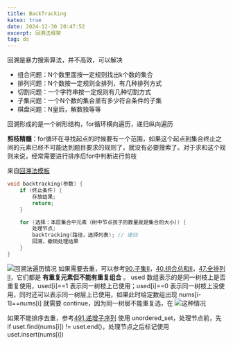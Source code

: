 ```yaml
---
title: BackTracking
katex: true
date: 2024-12-30 20:47:52
excerpt: 回溯法框架
tag: ds
---
```


回溯是暴力搜索算法，并不高效，可以解决
- 组合问题：N个数里面按一定规则找出k个数的集合
- 排列问题：N个数按一定规则全排列，有几种排列方式
- 切割问题：一个字符串按一定规则有几种切割方式
- 子集问题：一个N个数的集合里有多少符合条件的子集
- 棋盘问题：N皇后，解数独等等

回溯形成的是一个树形结构，for循环横向遍历，递归纵向遍历

**剪枝精髓**：for循环在寻找起点的时候要有一个范围，如果这个起点到集合终止之间的元素已经不可能达到题目要求的规则了，就没有必要搜索了。对于求和这个规则来说，经常需要进行排序后for中判断进行剪枝

来自[回溯法模板](https://programmercarl.com/%E5%9B%9E%E6%BA%AF%E7%AE%97%E6%B3%95%E7%90%86%E8%AE%BA%E5%9F%BA%E7%A1%80.html#%E5%9B%9E%E6%BA%AF%E6%B3%95%E6%A8%A1%E6%9D%BF)
```cpp
void backtracking(参数) {
    if (终止条件) {
        存放结果;
        return;
    }

    for (选择：本层集合中元素（树中节点孩子的数量就是集合的大小）) {
        处理节点;
        backtracking(路径，选择列表); // 递归
        回溯，撤销处理结果
    }
}
```
![回溯法遍历情况](1.png)
如果需要去重，可以参考[90.子集II](https://programmercarl.com/0090.%E5%AD%90%E9%9B%86II.html#%E6%80%9D%E8%B7%AF)，[40.组合总和II](https://programmercarl.com/0040.%E7%BB%84%E5%90%88%E6%80%BB%E5%92%8CII.html#%E5%9B%9E%E6%BA%AF%E4%B8%89%E9%83%A8%E6%9B%B2)，[47.全排列 II](https://programmercarl.com/0047.%E5%85%A8%E6%8E%92%E5%88%97II.html#_47-%E5%85%A8%E6%8E%92%E5%88%97-ii)，它们都是 **有重复元素但不能有重复组合** 。 used 数组表示的是同一树枝上是否重复使用，used[i]==1 表示同一树枝上已使用；used[i]==0 表示同一树枝上没使用，同时还可以表示同一树层上已使用，如果此时给定数组出现 nums[i-1]==nums[i] 就需要 continue，因为同一树层不能重复选，在
![这种情况](2.png)

如果不能排序去重，参考[491.递增子序列](https://programmercarl.com/0491.%E9%80%92%E5%A2%9E%E5%AD%90%E5%BA%8F%E5%88%97.html) 使用 unordered_set，处理节点前，先 if uset.find(nums[i]) != uset.end()，处理节点之后标记使用 uset.insert(nums[i])
